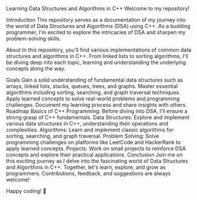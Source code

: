
Learning Data Structures and Algorithms in C++
Welcome to my repository!

Introduction
This repository serves as a documentation of my journey into the world of Data Structures and Algorithms (DSA) using C++. As a budding programmer, I'm excited to explore the intricacies of DSA and sharpen my problem-solving skills.

About
In this repository, you'll find various implementations of common data structures and algorithms in C++. From linked lists to sorting algorithms, I'll be diving deep into each topic, learning and understanding the underlying concepts along the way.

Goals
Gain a solid understanding of fundamental data structures such as arrays, linked lists, stacks, queues, trees, and graphs.
Master essential algorithms including sorting, searching, and graph traversal techniques.
Apply learned concepts to solve real-world problems and programming challenges.
Document my learning process and share insights with others.
Roadmap
Basics of C++ Programming: Before diving into DSA, I'll ensure a strong grasp of C++ fundamentals.
Data Structures: Explore and implement various data structures in C++, understanding their operations and complexities.
Algorithms: Learn and implement classic algorithms for sorting, searching, and graph traversal.
Problem Solving: Solve programming challenges on platforms like LeetCode and HackerRank to apply learned concepts.
Projects: Work on small projects to reinforce DSA concepts and explore their practical applications.
Conclusion
Join me on this exciting journey as I delve into the fascinating world of Data Structures and Algorithms in C++. Together, let's learn, explore, and grow as programmers. Contributions, feedback, and suggestions are always welcome!

Happy coding! 🚀
